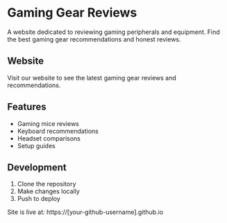 # Gaming Gear Reviews

A website dedicated to reviewing gaming peripherals and equipment. Find the best gaming gear recommendations and honest reviews.

## Website

Visit our website to see the latest gaming gear reviews and recommendations.

## Features

- Gaming mice reviews
- Keyboard recommendations
- Headset comparisons
- Setup guides

## Development

1. Clone the repository
2. Make changes locally
3. Push to deploy

Site is live at: https://[your-github-username].github.io